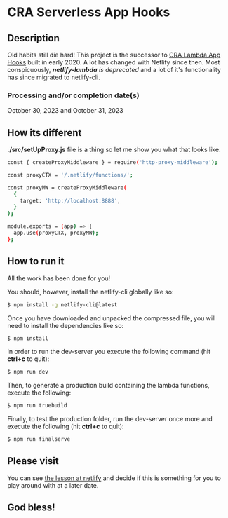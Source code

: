 # CRA Serverless App Hooks

## Description
Old habits still die hard! This project is the successor to [CRA Lambda App Hooks](https://gitlab.com/artavia/cra-lambda-app-hooks/ "link to CRA Lambda App Hooks repo") built in early 2020. A lot has changed with Netlify since then. Most conspicuously, ***netlify-lambda** is deprecated* and a lot of it's functionality has since migrated to netlify-cli.

### Processing and/or completion date(s)
October 30, 2023 and October 31, 2023

## How its different

**./src/setUpProxy.js** file is a thing so let me show you what that looks like:

```sh
const { createProxyMiddleware } = require('http-proxy-middleware');

const proxyCTX = '/.netlify/functions/';

const proxyMW = createProxyMiddleware(
  {
    target: 'http://localhost:8888',
  }
);

module.exports = (app) => {
  app.use(proxyCTX, proxyMW);
};

```

## How to run it
All the work has been done for you! 

You should, however, install the netlify-cli globally like so:
```sh
$ npm install -g netlify-cli@latest

```

Once you have downloaded and unpacked the compressed file, you will need to install the dependencies like so:
```sh
$ npm install

```

In order to run the dev-server you execute the following command (hit **ctrl+c** to quit):
```sh
$ npm run dev

```

Then, to generate a production build containing the lambda functions, execute the following:
```sh
$ npm run truebuild

```

Finally, to test the production folder, run the dev-server once more and execute the following (hit **ctrl+c** to quit):
```sh
$ npm run finalserve

```
## Please visit
You can see [the lesson at netlify](https://cra-serverless-app-hooks.netlify.app "the lesson at netlify") and decide if this is something for you to play around with at a later date.


## God bless!